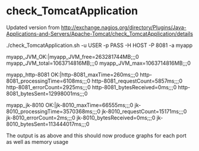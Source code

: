 check_TomcatApplication
=======================

Updated version from 
http://exchange.nagios.org/directory/Plugins/Java-Applications-and-Servers/Apache-Tomcat/check_TomcatApplication/details



./check_TomcatApplication.sh -u USER -p PASS -H HOST -P 8081 -a myapp


myapp_JVM_OK:|myapp_JVM_free=263281744MB;;;0 myapp_JVM_total=1063714816MB;;;0 myapp_JVM_max=1063714816MB;;;0


myapp_http-8081 OK:|http-8081_maxTime=260ms;;;0 http-8081_processingTime=6108ms;;;0 http-8081_requestCount=5857ms;;;0 http-8081_errorCount=2925ms;;;0 http-8081_bytesReceived=0ms;;;0 http-8081_bytesSent=12998001ms;;;0


myapp_jk-8010 OK:|jk-8010_maxTime=66555ms;;;0 jk-8010_processingTime=3570368ms;;;0 jk-8010_requestCount=15171ms;;;0 jk-8010_errorCount=2ms;;;0 jk-8010_bytesReceived=0ms;;;0 jk-8010_bytesSent=113444017ms;;;0


The output is as above and this should now produce graphs for each port as well as memory usage
